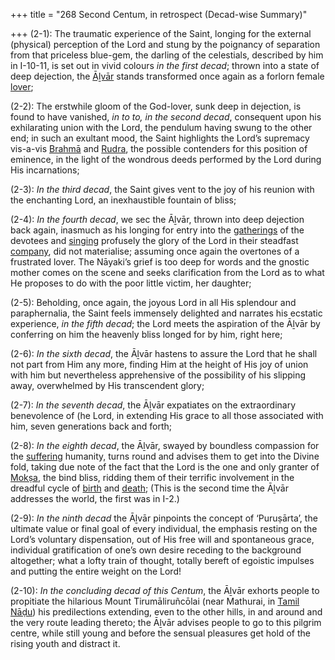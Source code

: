 +++
title = "268 Second Centum, in retrospect (Decad-wise Summary)"

+++
(2-1): The traumatic experience of the Saint, longing for the external (physical) perception of the Lord and stung by the poignancy of separation from that priceless blue-gem, the darling of the celestials, described by him in I-10-11, is set out in vivid colours *in the first decad*; thrown into a state of deep dejection, the [Āḻvār](/definition/aḻvar#vaishnavism "show Āḻvār definitions") stands transformed once again as a forlorn female [lover](/definition/lover#history "show lover definitions");

(2-2): The erstwhile gloom of the God-lover, sunk deep in dejection, is found to have vanished, *in to to, in the second decad*, consequent upon his exhilarating union with the Lord, the pendulum having swung to the other end; in such an exultant mood, the Saint highlights the Lord’s supremacy vis-a-vis [Brahmā](/definition/brahma#vaishnavism "show Brahmā definitions") and [Rudra](/definition/rudra#vaishnavism "show Rudra definitions"), the possible contenders for this position of eminence, in the light of the wondrous deeds performed by the Lord during His incarnations;

(2-3): *In the third decad*, the Saint gives vent to the joy of his reunion with the enchanting Lord, an inexhaustible fountain of bliss;

(2-4): *In the fourth decad*, we sec the Āḻvār, thrown into deep dejection back again, inasmuch as his longing for entry into the [gatherings](/definition/gathering#history "show gatherings definitions") of the devotees and [singing](/definition/singing#history "show singing definitions") profusely the glory of the Lord in their steadfast [company](/definition/company#history "show company definitions"), did not materialise; assuming once again the overtones of a frustrated lover. The Nāyaki’s grief is too deep for words and the gnostic mother comes on the scene and seeks clarification from the Lord as to what He proposes to do with the poor little victim, her daughter;

(2-5): Beholding, once again, the joyous Lord in all His splendour and paraphernalia, the Saint feels immensely delighted and narrates his ecstatic experience, *in the fifth decad*; the Lord meets the aspiration of the Āḻvār by conferring on him the heavenly bliss longed for by him, right here;

(2-6): *In the sixth decad*, the Āḻvār hastens to assure the Lord that he shall not part from Him any more, finding Him at the height of His joy of union with him but nevertheless apprehensive of the possibility of his slipping away, overwhelmed by His transcendent glory;

(2-7): *In the seventh decad*, the Āḻvār expatiates on the extraordinary benevolence of (he Lord, in extending His grace to all those associated with him, seven generations back and forth;

(2-8): *In the eighth decad*, the Āḻvār, swayed by boundless compassion for the [suffering](/definition/suffering#history "show suffering definitions") humanity, turns round and advises them to get into the Divine fold, taking due note of the fact that the Lord is the one and only granter of [Mokṣa](/definition/moksha#vaishnavism "show Mokṣa definitions"), the bind bliss, ridding them of their terrific involvement in the dreadful cycle of [birth](/definition/birth#history "show birth definitions") and [death](/definition/death#history "show death definitions"); (This is the second time the Āḻvār addresses the world, the first was in I-2.)

(2-9): *In the ninth decad* the Āḻvār pinpoints the concept of ‘Puruṣārta’, the ultimate value or final goal of every individual, the emphasis resting on the Lord’s voluntary dispensation, out of His free will and spontaneous grace, individual gratification of one’s own desire receding to the background altogether; what a lofty train of thought, totally bereft of egoistic impulses and putting the entire weight on the Lord!

(2-10): *In the concluding decad of this Centum*, the Āḻvār exhorts people to propitiate the hilarious Mount Tirumāliruñcōlai (near Mathurai, in [Tamil Nāḍu](/definition/tamilnadu#history "show Tamil Nāḍu definitions")) his predilections extending, even to the other hills, in and around and the very route leading thereto; the Āḻvār advises people to go to this pilgrim centre, while still young and before the sensual pleasures get hold of the rising youth and distract it.


